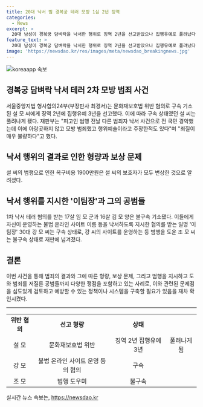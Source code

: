 ```yaml
---
title: 20대 낙서 범 경복궁 테러 모방 1심 2년 징역
categories:
  - News
excerpt: >
  20대 남성이 경복궁 담벼락을 낙서한 행위로 징역 2년을 선고받았으나 집행유예로 풀려났다. 재판부는 범행을 용납할 수 없다며 유죄 판결을 내렸고, 추가로 형사 처벌 전력이 없고 정신질환을 앓았던 점 등을 감안해 집행유예 결정했다. 이에 따라 복구비용은 가족이 내야 할 상황이다. 또한, 범행의 2차 모방 범죄로 인해 다른 불법 온라인 사이트 운영자들도 재판에 넘겨졌다.
feature_text: >
  20대 남성이 경복궁 담벼락을 낙서한 행위로 징역 2년을 선고받았으나 집행유예로 풀려났다. 재판부는 범행을 용납할 수 없다며 유죄 판결을 내렸고, 추가로 형사 처벌 전력이 없고 정신질환을 앓았던 점 등을 감안해 집행유예 결정했다. 이에 따라 복구비용은 가족이 내야 할 상황이다. 또한, 범행의 2차 모방 범죄로 인해 다른 불법 온라인 사이트 운영자들도 재판에 넘겨졌다.
image: 'https://newsdao.kr/res/images/meta/newsdao_breakingnews.jpg'
---
```


<p><img src="https://newsdao.kr/res/images/meta/newsdao_breakingnews.jpg" alt="koreaapp 속보" /></p>

<h2 data-ke-size="size26">경복궁 담벼락 낙서 테러 2차 모방 범죄 사건</h2>

<p data-ke-size="size16">서울중앙지법 형사합의24부(부장판사 최경서)는 문화재보호법 위반 혐의로 구속 기소된 설 모 씨에게 징역 2년에 집행유예 3년을 선고했다. 이에 따라 구속 상태였던 설 씨는 풀려나게 됐다. 재판부는 "피고인 범행 전날 다른 범죄자 낙서 사건으로 전 국민 경악했는데 이에 아랑곳하지 않고 모방 범죄했고 행위예술이라고 주장한적도 있다"며 "죄질이 매우 불량하다"고 했다.</p>

<h2 data-ke-size="size26">낙서 행위의 결과로 인한 형량과 보상 문제</h2>

<p data-ke-size="size16">설 씨의 범행으로 인한 복구비용 1900만원은 설 씨의 보호자가 모두 변상한 것으로 알려졌다. </p>

<h2 data-ke-size="size26">낙서 행위를 지시한 '이팀장'과 그의 공범들</h2>

<p data-ke-size="size16">1차 낙서 테러 혐의를 받는 17살 임 모 군과 16살 김 모 양은 불구속 기소됐다. 이들에게 자신이 운영하는 불법 온라인 사이트 이름 등을 낙서하도록 지시한 혐의를 받는 일명 '이팀장' 30대 강 모 씨는 구속 상태로, 강 씨의 사이트를 운영하는 등 범행을 도운 조 모 씨는 불구속 상태로 재판에 넘겨졌다.</p>

<h2 data-ke-size="size26">결론</h2>

<p data-ke-size="size16">이번 사건을 통해 범죄의 결과와 그에 따른 형량, 보상 문제, 그리고 범행을 지시하고 도와 범죄를 저질른 공범들까지 다양한 쟁점을 포함하고 있는 사례로, 이와 관련된 문제점을 심도있게 검토하고 예방할 수 있는 정책이나 시스템을 구축할 필요가 있음을 재차 확인시켰다.</p>

<hr>

<table>
<tbody>
<tr>
<td style="text-align: center; height: 17px;"><b>위반 혐의</b></td>
<td style="text-align: center; height: 17px;"><b>선고 형량</b></td>
<td style="text-align: center; height: 17px;"><b>상태</b></td>
</tr>
<tr>
<td style="text-align: center; height: 17px;">설 모</td>
<td style="text-align: center; height: 17px;">문화재보호법 위반</td>
<td style="text-align: center; height: 17px;">징역 2년 집행유예 3년</td>
<td style="text-align: center; height: 17px;">풀려나게 됨</td>
</tr>
<tr>
<td style="text-align: center; height: 17px;">강 모</td>
<td style="text-align: center; height: 17px;">불법 온라인 사이트 운영 등의 혐의</td>
<td style="text-align: center; height: 17px;">구속</td>
</tr>
<tr>
<td style="text-align: center; height: 17px;">조 모</td>
<td style="text-align: center; height: 17px;">범행 도우미</td>
<td style="text-align: center; height: 17px;">불구속</td>
</tr>
</tbody>
</table>
실시간 뉴스 속보는, <a href="https://newsdao.kr" rel="dofollow">https://newsdao.kr</a>



